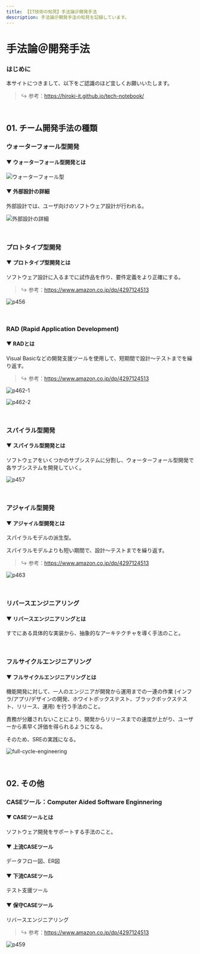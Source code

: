 ```yaml
---
title: 【IT技術の知見】手法論＠開発手法
description: 手法論＠開発手法の知見を記録しています。
---
```


# 手法論＠開発手法

### はじめに

本サイトにつきまして、以下をご認識のほど宜しくお願いいたします。

> ↪️ 参考：https://hiroki-it.github.io/tech-notebook/

<br>

## 01. チーム開発手法の種類

### ウォーターフォール型開発

#### ▼ ウォーターフォール型開発とは

![ウォーターフォール型](https://raw.githubusercontent.com/hiroki-it/tech-notebook-images/master/images/ウォーターフォール型.png)

#### ▼ 外部設計の詳細

外部設計では、ユーザ向けのソフトウェア設計が行われる。

![外部設計の詳細](https://raw.githubusercontent.com/hiroki-it/tech-notebook-images/master/images/外部設計の詳細.png)

<br>

### プロトタイプ型開発

#### ▼ プロトタイプ型開発とは

ソフトウェア設計に入るまでに試作品を作り、要件定義をより正確にする。

> ↪️ 参考：https://www.amazon.co.jp/dp/4297124513

![p456](https://raw.githubusercontent.com/hiroki-it/tech-notebook-images/master/images/p456.png)

<br>

### RAD (Rapid Application Development)

#### ▼ RADとは

Visual Basicなどの開発支援ツールを使用して、短期間で設計～テストまでを繰り返す。

> ↪️ 参考：https://www.amazon.co.jp/dp/4297124513

![p462-1](https://raw.githubusercontent.com/hiroki-it/tech-notebook-images/master/images/p462-1.png)

![p462-2](https://raw.githubusercontent.com/hiroki-it/tech-notebook-images/master/images/p462-2.png)

<br>

### スパイラル型開発

#### ▼ スパイラル型開発とは

ソフトウェアをいくつかのサブシステムに分割し、ウォーターフォール型開発で各サブシステムを開発していく。

![p457](https://raw.githubusercontent.com/hiroki-it/tech-notebook-images/master/images/p457.png)

<br>

### アジャイル型開発

#### ▼ アジャイル型開発とは

スパイラルモデルの派生型。

スパイラルモデルよりも短い期間で、設計～テストまでを繰り返す。

> ↪️ 参考：https://www.amazon.co.jp/dp/4297124513

![p463](https://raw.githubusercontent.com/hiroki-it/tech-notebook-images/master/images/p463.png)

<br>

### リバースエンジニアリング

#### ▼ リバースエンジニアリングとは

すでにある具体的な実装から、抽象的なアーキテクチャを導く手法のこと。

<br>

### フルサイクルエンジニアリング

#### ▼ フルサイクルエンジニアリングとは

機能開発に対して、一人のエンジニアが開発から運用までの一連の作業 (インフラ/アプリ/デザインの開発、ホワイトボックステスト、ブラックボックステスト、リリース、運用) を行う手法のこと。

責務が分離されないことにより、開発からリリースまでの速度が上がり、ユーザーから素早く評価を得られるようになる。

そのため、SREの実践になる。

![full-cycle-engineering](https://raw.githubusercontent.com/hiroki-it/tech-notebook-images/master/images/full-cycle-engineering.png)

<br>

## 02. その他

### CASEツール：Computer Aided Software Enginnering

#### ▼ CASEツールとは

ソフトウェア開発をサポートする手法のこと。

#### ▼ 上流CASEツール

データフロー図、ER図

#### ▼ 下流CASEツール

テスト支援ツール

#### ▼ 保守CASEツール

リバースエンジニアリング

> ↪️ 参考：https://www.amazon.co.jp/dp/4297124513

![p459](https://raw.githubusercontent.com/hiroki-it/tech-notebook-images/master/images/p459.png)

<br>
